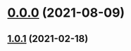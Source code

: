 # [0.0.0](https://github.com/AlexRogalskiy/java-patterns/compare/v1.0.1...v0.0.0) (2021-08-09)



## [1.0.1](https://github.com/AlexRogalskiy/java-patterns/compare/1.0.1...v1.0.1) (2021-02-18)



